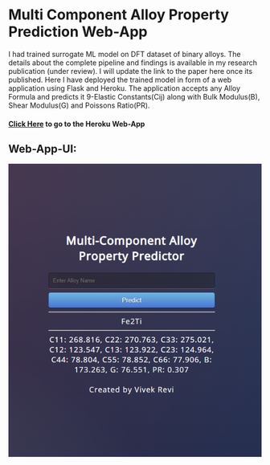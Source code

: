 # Multi Component Alloy Property Prediction Web-App

I had trained surrogate ML model on DFT dataset of binary alloys. The details about the complete pipeline and findings is available in my research publication (under review). I will update the link to the paper here once its published. Here I have deployed the trained model in form of a web application using Flask and Heroku. The application accepts any Alloy Formula and predicts it 9-Elastic Constants(Cij) along with Bulk Modulus(B), Shear Modulus(G) and Poissons Ratio(PR). 

#### [Click Here](https://alloy-property-predict.herokuapp.com/) to go to the Heroku Web-App

## Web-App-UI:

<img src="/UI_web_app.png" alt="Web-App User Interface"/>

